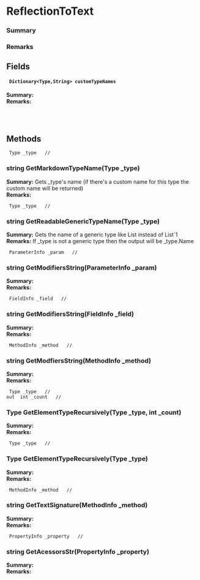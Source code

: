 # ReflectionToText

### Summary


### Remarks


## Fields

#### ` Dictionary<Type,String> customTypeNames`
**Summary:** 
<br/>
**Remarks:** 

<br/>
<br/>

## Methods

```
 Type _type   //
```
### **string GetMarkdownTypeName(Type _type)**

**Summary:** Gets _type's name (if there's a custom name for this type the custom name will be returned) 
<br/>
**Remarks:** 

```
 Type _type   //
```
### **string GetReadableGenericTypeName(Type _type)**

**Summary:** Gets the name of a generic type like List<string> instead of List`1 
<br/>
**Remarks:** If _type is not a generic type then the output will be _type.Name 

```
 ParameterInfo _param   //
```
### **string GetModifiersString(ParameterInfo _param)**

**Summary:** 
<br/>
**Remarks:** 

```
 FieldInfo _field   //
```
### **string GetModifiersString(FieldInfo _field)**

**Summary:** 
<br/>
**Remarks:** 

```
 MethodInfo _method   //
```
### **string GetModfiersString(MethodInfo _method)**

**Summary:** 
<br/>
**Remarks:** 

```
 Type _type   //
out  int _count   //
```
### **Type GetElementTypeRecursively(Type _type, int _count)**

**Summary:** 
<br/>
**Remarks:** 

```
 Type _type   //
```
### **Type GetElementTypeRecursively(Type _type)**

**Summary:** 
<br/>
**Remarks:** 

```
 MethodInfo _method   //
```
### **string GetTextSignature(MethodInfo _method)**

**Summary:** 
<br/>
**Remarks:** 

```
 PropertyInfo _property   //
```
### **string GetAcessorsStr(PropertyInfo _property)**

**Summary:** 
<br/>
**Remarks:** 

